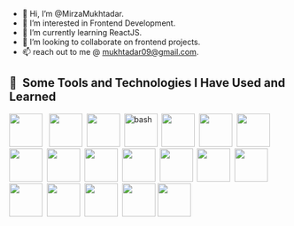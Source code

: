- 👋 Hi, I’m @MirzaMukhtadar.
- 👀 I’m interested in Frontend Development.
- 🌱 I’m currently learning ReactJS.
- 💞️ I’m looking to collaborate on frontend projects.
- 📫 reach out to me @ mukhtadar09@gmail.com.

<h2> 🚀 &nbsp;Some Tools and Technologies I Have Used and Learned</h2>
<p align="left">

<img src="https://cdn.jsdelivr.net/gh/devicons/devicon@latest/icons/html5/html5-original-wordmark.svg" width="60" height="60" /> &nbsp;
<img src="https://cdn.jsdelivr.net/gh/devicons/devicon@latest/icons/css3/css3-original-wordmark.svg"  width="60" height="60" />&nbsp;
<img src="https://cdn.jsdelivr.net/gh/devicons/devicon@latest/icons/javascript/javascript-original.svg" width="60" height="60" />&nbsp;
<img src="https://cdn.jsdelivr.net/gh/devicons/devicon@latest/icons/react/react-original.svg" alt="bash" width="60" height="60" />&nbsp;
<img src="https://cdn.jsdelivr.net/gh/devicons/devicon@latest/icons/redux/redux-original.svg" width="60" height="60" />&nbsp;
 <img src="https://cdn.jsdelivr.net/gh/devicons/devicon@latest/icons/vscode/vscode-original.svg" width="60" height="60" />&nbsp;
   <img src="https://cdn.jsdelivr.net/gh/devicons/devicon@latest/icons/github/github-original-wordmark.svg" width="60" height="60" />&nbsp;
    <img src="https://cdn.jsdelivr.net/gh/devicons/devicon@latest/icons/tailwindcss/tailwindcss-original-wordmark.svg"  width="60" height="60" />&nbsp;
     <img src="https://cdn.jsdelivr.net/gh/devicons/devicon@latest/icons/bootstrap/bootstrap-original-wordmark.svg" width="60" height="60" />&nbsp;
      <img src="https://cdn.jsdelivr.net/gh/devicons/devicon@latest/icons/sass/sass-original.svg" width="60" height="60" />&nbsp;
        <img src="https://cdn.jsdelivr.net/gh/devicons/devicon@latest/icons/nodejs/nodejs-original.svg" width="60" height="60" />&nbsp;
       <img src="https://cdn.jsdelivr.net/gh/devicons/devicon@latest/icons/mongodb/mongodb-original.svg"  width="60" height="60" />&nbsp;
        <img src="https://cdn.jsdelivr.net/gh/devicons/devicon@latest/icons/git/git-original.svg"  width="60" height="60" />&nbsp;
         <img src="https://cdn.jsdelivr.net/gh/devicons/devicon@latest/icons/postman/postman-original.svg" width="60" height="60" />&nbsp;
          <img src="https://cdn.jsdelivr.net/gh/devicons/devicon@latest/icons/yarn/yarn-original.svg" width="60" height="60" />&nbsp;
          <img src="https://cdn.jsdelivr.net/gh/devicons/devicon@latest/icons/npm/npm-original-wordmark.svg" width="60" height="60" />&nbsp;
          <img src="https://cdn.jsdelivr.net/gh/devicons/devicon@latest/icons/vitejs/vitejs-original.svg" width="60" height="60" />&nbsp;
          <img src="https://cdn.jsdelivr.net/gh/devicons/devicon@latest/icons/framermotion/framermotion-original.svg" width="60" height="60" />
          <img src="https://cdn.jsdelivr.net/gh/devicons/devicon@latest/icons/vercel/vercel-original-wordmark.svg" width="60" height="60" />
          
          
          
          
          
          
          
          
          
          
          
          
          
          
                              
          
</p>


<!---
MirzaMukhtadar/MirzaMukhtadar is a ✨ special ✨ repository because its `README.md` (this file) appears on your GitHub profile.
You can click the Preview link to take a look at your changes.
--->
